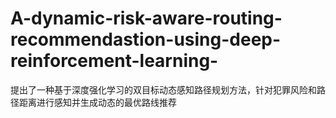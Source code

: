 # A-dynamic-risk-aware-routing-recommendastion-using-deep-reinforcement-learning-
提出了一种基于深度强化学习的双目标动态感知路径规划方法，针对犯罪风险和路径距离进行感知并生成动态的最优路线推荐
